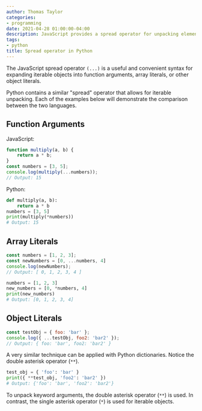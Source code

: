 ```yaml
---
author: Thomas Taylor
categories:
- programming
date: 2021-04-28 01:00:00-04:00
description: JavaScript provides a spread operator for unpacking elements of iterableobjects. The same functionality can be achieved in Python.
tags:
- python
title: Spread operator in Python
---
```


The JavaScript spread operator `(...)` is a useful and convenient syntax for expanding iterable objects into function arguments, array literals, or other object literals. 

Python contains a similar "spread" operator that allows for iterable unpacking. Each of the examples below will demonstrate the comparison between the two languages.

## Function Arguments

JavaScript:
```javascript
function multiply(a, b) {
    return a * b;
}
const numbers = [3, 5];
console.log(multiply(...numbers));
// Output: 15
```

Python:
```python
def multiply(a, b):
    return a * b
numbers = [3, 5]
print(multiply(*numbers))
# Output: 15
```

## Array Literals
```javascript
const numbers = [1, 2, 3];
const newNumbers = [0, ...numbers, 4]
console.log(newNumbers);
// Output: [ 0, 1, 2, 3, 4 ]
```

```python
numbers = [1, 2, 3]
new_numbers = [0, *numbers, 4]
print(new_numbers)
# Output: [0, 1, 2, 3, 4]
```

## Object Literals

```javascript
const testObj = { foo: 'bar' };
console.log({ ...testObj, foo2: 'bar2' });
// Output: { foo: 'bar', foo2: 'bar2' }
```

A very similar technique can be applied with Python dictionaries. Notice the double asterisk operator (`**`).
```python
test_obj = { 'foo': 'bar' }
print({ **test_obj, 'foo2': 'bar2' })
# Output: {'foo': 'bar', 'foo2': 'bar2'}
```

To unpack keyword arguments, the double asterisk operator (`**`) is used. In contrast, the single asterisk operator (`*`) is used for iterable objects.